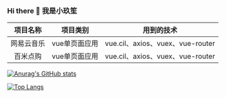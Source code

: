 ### Hi there 👋 我是小玖笙

<!--
**kxc0/kxc0** is a ✨ _special_ ✨ repository because its `README.md` (this file) appears on your GitHub profile.

Here are some ideas to get you started:

- 🔭 I’m currently working on ...
- 🌱 I’m currently learning ...
- 👯 I’m looking to collaborate on ...
- 🤔 I’m looking for help with ...
- 💬 Ask me about ...
- 📫 How to reach me: ...
- 😄 Pronouns: ...
- ⚡ Fun fact: ...
-->

|  项目名称  |   项目类别    |            用到的技术            |
| :--------: | :-----------: | :------------------------------: |
| 网易云音乐 | vue单页面应用 | vue.cil、axios、vuex、vue-router |
|  百米点购  | vue单页面应用 | vue.cil、axios、vuex、vue-router |

<!-- GitHub 统计卡 -->
[![Anurag's GitHub stats](https://github-readme-stats.vercel.app/api?username=kxc0&show_icons=true&theme=vue)](https://github.com/anuraghazra/github-readme-stats)
<!-- 热门语言卡 -->
[![Top Langs](https://github-readme-stats.vercel.app/api/top-langs/?username=kxc0&theme=vue)](https://github.com/anuraghazra/github-readme-stats)

